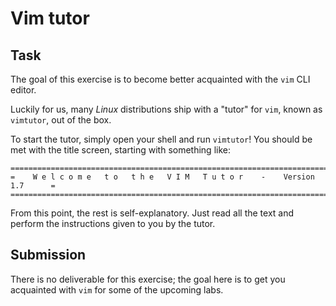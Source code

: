 # Vim tutor

## Task

The goal of this exercise is to become better acquainted with the `vim` CLI editor.

Luckily for us, many *Linux* distributions ship with a "tutor" for `vim`, known as `vimtutor`, out of the box.

To start the tutor, simply open your shell and run `vimtutor`! You should be met with the title screen, starting with something like:

```
===============================================================================
=    W e l c o m e   t o   t h e   V I M   T u t o r    -    Version 1.7      =
===============================================================================
```

From this point, the rest is self-explanatory. Just read all the text and perform the instructions given to you by the tutor.

## Submission

There is no deliverable for this exercise; the goal here is to get you acquainted with `vim` for some of the upcoming labs.